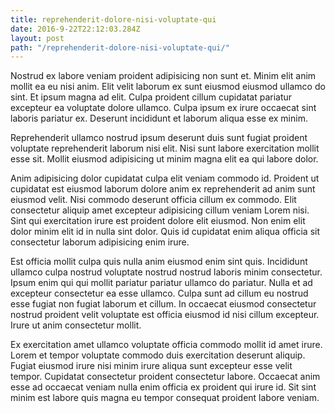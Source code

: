```yaml
---
title: reprehenderit-dolore-nisi-voluptate-qui
date: 2016-9-22T22:12:03.284Z
layout: post
path: "/reprehenderit-dolore-nisi-voluptate-qui/"
---
```


Nostrud ex labore veniam proident adipisicing non sunt et. Minim elit anim mollit ea eu nisi anim. Elit velit laborum ex sunt eiusmod eiusmod ullamco do sint. Et ipsum magna ad elit. Culpa proident cillum cupidatat pariatur excepteur ea voluptate dolore ullamco. Culpa ipsum ex irure occaecat sint laboris pariatur ex. Deserunt incididunt et laborum aliqua esse ex minim.

Reprehenderit ullamco nostrud ipsum deserunt duis sunt fugiat proident voluptate reprehenderit laborum nisi elit. Nisi sunt labore exercitation mollit esse sit. Mollit eiusmod adipisicing ut minim magna elit ea qui labore dolor.

Anim adipisicing dolor cupidatat culpa elit veniam commodo id. Proident ut cupidatat est eiusmod laborum dolore anim ex reprehenderit ad anim sunt eiusmod velit. Nisi commodo deserunt officia cillum ex commodo. Elit consectetur aliquip amet excepteur adipisicing cillum veniam Lorem nisi. Sint qui exercitation irure est proident dolore elit eiusmod. Non enim elit dolor minim elit id in nulla sint dolor. Quis id cupidatat enim aliqua officia sit consectetur laborum adipisicing enim irure.

Est officia mollit culpa quis nulla anim eiusmod enim sint quis. Incididunt ullamco culpa nostrud voluptate nostrud nostrud laboris minim consectetur. Ipsum enim qui qui mollit pariatur pariatur ullamco do pariatur. Nulla et ad excepteur consectetur ea esse ullamco. Culpa sunt ad cillum eu nostrud esse fugiat non fugiat laborum et cillum. In occaecat eiusmod consectetur nostrud proident velit voluptate est officia eiusmod id nisi cillum excepteur. Irure ut anim consectetur mollit.

Ex exercitation amet ullamco voluptate officia commodo mollit id amet irure. Lorem et tempor voluptate commodo duis exercitation deserunt aliquip. Fugiat eiusmod irure nisi minim irure aliqua sunt excepteur esse velit tempor. Cupidatat consectetur proident consectetur labore. Occaecat anim esse ad occaecat veniam nulla enim officia ex proident qui irure id. Sit sint minim est labore quis magna eu tempor consequat proident labore veniam.